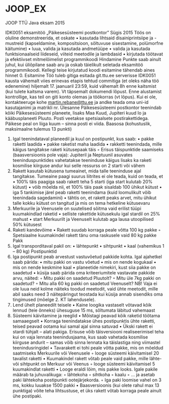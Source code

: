 # JOOP_EX
JOOP TTÜ Java eksam 2015

IDK0051 eksamitöö „Päikesesüsteemi postkontor”
Sügis 2015
Töös on oluline demonstreerida, et oskate
• kasutada lihtsaid disainiprintsiipe ja -mustreid (kapseldamine, kompositsioon, sõltuvuse
sisestamine, polümorfne käitumine)
• luua, valida ja kasutada andmetüüpe
• valida ja kasutada funktsionaalseid liideseid, viiteid meetodile ja lambdasid
• kirjutada töötavat ja efektiivset mitmelõimelist programmikoodi
Hindamine
Punkte saab ainult juhul, kui üliõpilane saab aru ja oskab täielikult seletada eksamitöö
programmikoodi. Kellegi teise kirjutatud koodi esitamine tähendab aines hinnet 0.
Esitamine
Töö tuleb gitiga esitada git.ttu.ee serverisse IDK0051 kausta vähemalt viies erinevas etapis tehtud
commitiga (et oleks näha töö edenemine) hiljemalt 17. jaanuaril 23:59, kuid vähemalt 8h enne
kaitsmist (kui tulete kaitsma varem). Vt täpsemalt dokumendi lõpust. Enne alustamist kontrollige,
kas teil on giti konto olemas ja töökorras (vt lõpus). Kui ei ole, kontakteeruge kohe
martin.rebane@ttu.ee ja andke teada oma uni-id kasutajanimi ja matrikli nr.
Ülesanne
Päikesesüsteemi postkontor teenindab kõiki Päikesesüsteemi planeete, lisaks Maa Kuud, Jupiteri
kuud Io ja kääbusplaneeti Pluuto.
Posti veetakse spetsiaalsete postirakettidega. Päikese peal on liiga kuum – sinna posti ei viida.
Baasosa (kohustuslik, maksimaalne tulemus 13 punkti)
1. Igal teenindataval planeedil ja kuul on postipunkt, kus saab:
• pakke raketti laadida
• pakke raketist maha laadida
• rakketti teenindada, mille käigus tangitakse raketi kütusepaak täis
◦ Erisus täispunktide saamiseks (baasversioonis pole vaja): Jupiteril ja Neptuunil asuvates
teeninduspunktides vahetatakse teeninduse käigus lisaks ka raketi kosmilise kiirguse
andur kui selle ressurss on 2 starti või vähem
2. Rakett kasutab kütusena tumeainet, mida talle teeninduse ajal tangitakse. Tumeaine paagi suurus
liitrites ei ole teada, kuid on teada, et
• 100% täis paagiga saab rakett teha 5 starti (iga start kulutab 20% kütust)
• võib mõelda nii, et 100% täis paak sisaldab 100 ühikut kütust
• iga 5 tankimise järel peab raketti teenindama (kuid loomulikult võib teenindada sagedamini)
• tähtis on, et rakett peaks arvet, mitu ühikut talle kokku kütust on tangitud ja mis on tema
hetkeline kütusevaru
3. Merkuurile ja Veenusele on suutelised sõitma vaid erilist tüüpi kuumakindlad raketid
• selliste rakettide kütusekulu igal stardil on 25% mahust
• start Merkuurilt ja Veenuselt kulutab aga lausa utoopilised 50% kütusest
4. Raketi kandevõime
• Rakett suudab korraga peale võtta 100 kg pakke
◦ Spetsiaalne kuumakindel rakett tänu oma raskusele vaid 80 kg pakke
Pakk
5. Igal transporditaval pakil on:
• lähtepunkt
• sihtpunkt
• kaal (vahemikus 1 – 80 kg)
Postipunktid
6. Iga postipunkt peab arvestust vastuvõetud pakkide kohta. Igal ajahetkel saab pärida:
• mitu pakki on vastu võetud
• mis on nende kogukaal
• mis on nende keskmine kaal
• planeetide nimekiri, kust siia pakke on saadetud
• küsija saab pärida oma kriteeriumitele vastavate pakkide arvu, näited:
◦ Mitu pakki on saadetud Pluutolt?
◦ Mitu üle 7kg pakki on saadetud?
◦ Mitu alla 60 kg pakki on saadetud Veenuselt?
NB! Vaja ei ole luua neid kolme näiteks toodud meetodit, vaid ühte meetodit, mille abil saaks need
3 näitepäringut teostada kui küsija annab sisendiks oma tingimused (mõelge 2. KT lahendusele).
7. Lend ühelt planeedilt teisele
• Kaine loogika vastaselt võtavad kõik lennud (teie õnneks) ühesuguse 15 ms, sõltumata
läbitud vahemaast
8. Süsteemi käivitamine ja reeglid
• Mõistagi peavad kõik raketid töötama samaaegselt
• Korraga teenindatakse ühes postipunktis ühte raketti, teised peavad ootama kui samal ajal
sinna satuvad
• Ükski rakett ei stardi tühjalt – alati pakiga. Erisuse võib täisversiooni realiseerimisel teha kui
on vaja lennata teenindusjaama, kus saab vahetada kosmilise kiirguse andurit – samas võib
sinna lennata ka täislastiga ning viimastel teenindusringidel
• Tavarakett ei tohi peale võtta pakke, mis on mõeldud saatmiseks Merkuurile või Veenusele
◦ looge süsteemi käivitamisel 20 tavalist raketti
• Kuumakindel rakett võtab peale vaid pakke, mille lähte- või sihtpunkt on Merkuur või
Veenus
◦ looge süsteemi käivitamisel 5 kuumakindlat raketti
• Looge eraldi lõim, mis pakke looks. Igale pakile määrab ta juhuvalikuga:
◦ lähtekoha
◦ sihtkoha
◦ kaalu
◦ ... ja asetab paki lähtekoha postipunkti ootejärjekorda.
◦ Iga paki loomise vahel on 3 ms, kokku luuakse 1500 pakki
• Baasversioonis (kui olete rahul max 13 punktiga) võite teha lihtsustuse, et üks rakett võtab
korraga peale ainult ühe postipaki.
